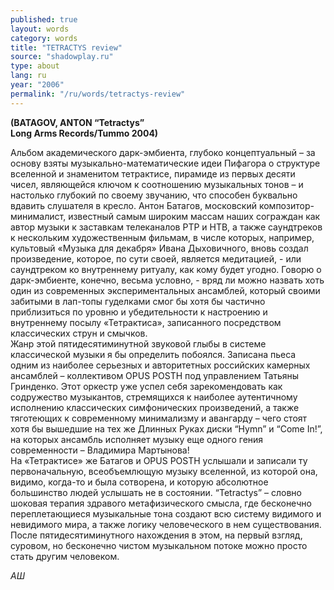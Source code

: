 ```yaml
---
published: true
layout: words
category: words
title: "TETRACTYS review"
source: "shadowplay.ru"
type: about
lang: ru
year: "2006"
permalink: "/ru/words/tetractys-review"
---
```


 	
**(BATAGOV, ANTON “Tetractys”**  
**Long Arms Records/Tummo 2004)**

Альбом академического дарк-эмбиента, глубоко концептуальный – за основу взяты музыкально-математические идеи Пифагора о структуре вселенной и знаменитом тетрактисе, пирамиде из первых десяти чисел, являющейся ключом к соотношению музыкальных тонов – и настолько глубокий по своему звучанию, что способен буквально вдавить слушателя в кресло. Антон Батагов, московский композитор-минималист, известный самым широким массам наших сограждан как автор музыки к заставкам телеканалов РТР и НТВ, а также саундтреков к нескольким художественным фильмам, в числе которых, например, культовый «Музыка для декабря» Ивана Дыховичного, вновь создал произведение, которое, по сути своей, является медитацией, - или саундтреком ко внутреннему ритуалу, как кому будет угодно.  Говорю о дарк-эмбиенте, конечно, весьма условно, - вряд ли можно назвать хоть один из современных экспериментальных ансамблей, который своими забитыми в лап-топы гуделками смог бы хотя бы частично приблизиться по уровню и убедительности к настроению и внутреннему посылу «Тетрактиса», записанного посредством классических струн и смычков.  
Жанр этой пятидесятиминутной звуковой глыбы в системе классической музыки я бы определить побоялся. Записана пьеса одним из наиболее серьезных и авторитетных российских камерных ансамблей – коллективом OPUS POSTH под управлением Татьяны Гринденко. Этот оркестр уже успел себя зарекомендовать как содружество музыкантов, стремящихся к наиболее аутентичному исполнению классических симфонических произведений, а также тяготеющих к современному минимализму и авангарду – чего стоят хотя бы вышедшие на тех же Длинных Руках диски “Hymn” и “Come In!”, на которых ансамбль исполняет музыку еще одного гения современности – Владимира Мартынова!  
На «Тетрактисе» же Батагов и OPUS POSTH услышали и записали ту первоначальную, всеобъемлющую музыку вселенной, из которой она, видимо, когда-то и была сотворена, и которую абсолютное большинство людей услышать не в состоянии. “Tetractys” – словно шоковая терапия здравого метафизического смысла, где бесконечно переплетающиеся музыкальные тона создают всю систему видимого и невидимого мира, а также логику человеческого в нем существования. После пятидесятиминутного нахождения в этом, на первый взгляд, суровом, но бесконечно чистом музыкальном потоке можно просто стать другим человеком.

_АШ_